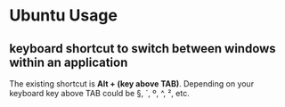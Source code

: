 # Ubuntu Usage

## keyboard shortcut to switch between windows within an application

The existing shortcut is **Alt + (key above TAB)**. Depending on your keyboard key above TAB could be §, `, º, ^, ², etc.



